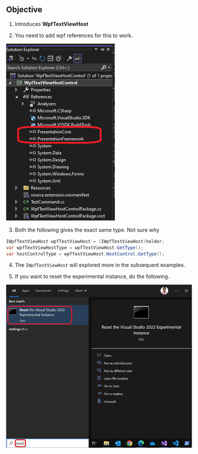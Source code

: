 ## Objective

1. Introduces **WpfTextViewHost** 

2. You need to add wpf references for this to work. 

![Wpf references to work](images/50_50_ReferencesToBeAdded.png)

3. Both the following gives the exact same type. Not sure why

```cs
IWpfTextViewHost wpfTextViewHost = (IWpfTextViewHost)holder;
var wpfTextViewHostType = wpfTextViewHost.GetType();
var hostControlType = wpfTextViewHost.HostControl.GetType();
```

4. The `IWpfTextViewHost` will explored more in the subsequent examples.

5. If you want to reset the experimental instance, do the following.

![Reset Exp Vs](./../400500-VSixBlankProjectAnalysis/images/57_50_ResetVsExpIntance.jpg)

